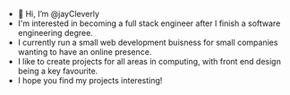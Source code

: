 - 👋 Hi, I’m @jayCleverly
- I'm interested in becoming a full stack engineer after I finish a software engineering degree.
- I currently run a small web development buisness for small companies wanting to have an online presence.
- I like to create projects for all areas in computing, with front end design being a key favourite. 
- I hope you find my projects interesting!
